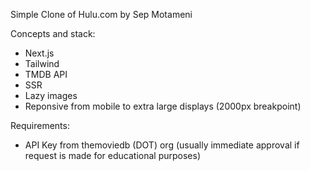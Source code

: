 Simple Clone of Hulu.com by Sep Motameni

Concepts and stack:

- Next.js
- Tailwind
- TMDB API
- SSR
- Lazy images
- Reponsive from mobile to extra large displays (2000px breakpoint)

Requirements:

- API Key from themoviedb (DOT) org (usually immediate approval if request is made for educational purposes)
